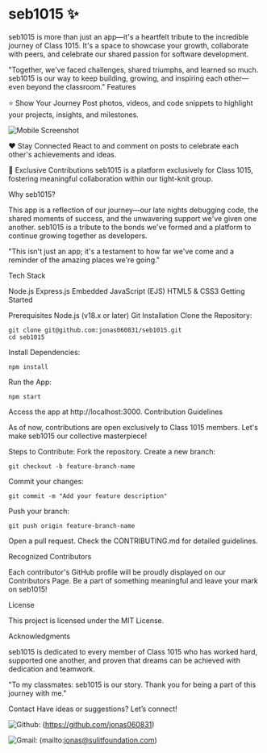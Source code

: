 # seb1015 :sparkles:





seb1015 is more than just an app—it's a heartfelt tribute to the incredible journey of Class 1015. It's a space to showcase your growth, collaborate with peers, and celebrate our shared passion for software development.

"Together, we've faced challenges, shared triumphs, and learned so much. seb1015 is our way to keep building, growing, and inspiring each other—even beyond the classroom."
Features

:star: Show Your Journey
Post photos, videos, and code snippets to highlight your projects, insights, and milestones.

![Mobile Screenshot](https://i.imgur.com/NvT6jxe.jpeg)



:heart: Stay Connected
React to and comment on posts to celebrate each other's achievements and ideas.

:raised_hands: Exclusive Contributions
seb1015 is a platform exclusively for Class 1015, fostering meaningful collaboration within our tight-knit group.

Why seb1015?

This app is a reflection of our journey—our late nights debugging code, the shared moments of success, and the unwavering support we've given one another. seb1015 is a tribute to the bonds we've formed and a platform to continue growing together as developers.

"This isn't just an app; it's a testament to how far we've come and a reminder of the amazing places we're going."

Tech Stack

Node.js
Express.js
Embedded JavaScript (EJS)
HTML5 & CSS3
Getting Started

Prerequisites
Node.js (v18.x or later)
Git
Installation
Clone the Repository:
```
git clone git@github.com:jonas060831/seb1015.git
cd seb1015
```  
Install Dependencies:
```
npm install
```  
Run the App:
```
npm start  
```
Access the app at http://localhost:3000.
Contribution Guidelines

As of now, contributions are open exclusively to Class 1015 members. Let's make seb1015 our collective masterpiece!

Steps to Contribute:
Fork the repository.
Create a new branch:

```
git checkout -b feature-branch-name
```
Commit your changes:
```
git commit -m "Add your feature description"  
```
Push your branch:
```
git push origin feature-branch-name  
```
Open a pull request.
Check the CONTRIBUTING.md for detailed guidelines.

Recognized Contributors

Each contributor's GitHub profile will be proudly displayed on our Contributors Page. Be a part of something meaningful and leave your mark on seb1015!

License

This project is licensed under the MIT License.

Acknowledgments

seb1015 is dedicated to every member of Class 1015 who has worked hard, supported one another, and proven that dreams can be achieved with dedication and teamwork.

"To my classmates: seb1015 is our story. Thank you for being a part of this journey with me."

Contact
Have ideas or suggestions? Let’s connect!

![Github](https://img.shields.io/badge/GitHub-100000?style=for-the-badge&logo=github&logoColor=white): (https://github.com/jonas060831)  

![Gmail](https://img.shields.io/badge/Gmail-D14836?style=for-the-badge&logo=gmail&logoColor=white): (mailto:jonas@sulitfoundation.com)